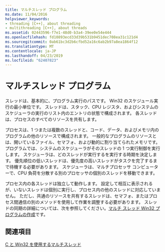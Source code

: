```yaml
---
title: マルチスレッド プログラム
ms.date: 11/04/2016
helpviewer_keywords:
- threading [C++], about threading
- multithreading [C++], about threads
ms.assetid: 02443596-f7e1-48d0-b3a4-39ee0e54e444
ms.openlocfilehash: fd10893ecd33d39b531b9451dec708ea31c121d4
ms.sourcegitcommit: 0ab61bc3d2b6cfbd52a16c6ab2b97a8ea1864f12
ms.translationtype: MT
ms.contentlocale: ja-JP
ms.lasthandoff: 04/23/2019
ms.locfileid: "62407823"
---
```

# <a name="multithread-programs"></a>マルチスレッド プログラム

スレッドは、基本的に、プログラム実行のパスです。 Win32 のスケジュール実行の最小単位です。 スレッドは、スタック、CPU レジスタ、およびシステムのスケジューラの実行のリスト内のエントリの状態で構成されます。 各スレッドは、プロセスのすべてのリソースを共有します。

プロセスは、1 つまたは複数のスレッドと、コード、データ、およびメモリ内のプログラムの他のリソースで構成されます。 一般的なプログラムのリソースとは、開いているファイル、セマフォ、および動的に割り当てられたメモリです。 プログラムでは、システムのスケジューラがそのスレッドの 1 つ実行制御を実行します。 スケジューラは、どのスレッドが実行するを実行する時期を決定します。 優先順位の低いスレッドは、優先度の高いスレッドがタスクを完了するまで待機する必要があります。 スケジューラは、マルチプロセッサ コンピューターで、CPU 負荷を分散する別のプロセッサの個別のスレッドを移動できます。

プロセス内の各スレッドは独立して動作します。 設定して相互に表示されるが、いないスレッドは個別に実行し、プロセス内の他のスレッドに対応していません。 ただし、共通のリソースを共有するスレッドは、セマフォ、またはプロセス間通信の別のメソッドを使用して作業を調整する必要があります。 スレッドの同期の詳細については、次を参照してください。[マルチ スレッド Win32 プログラムの作成](writing-a-multithreaded-win32-program.md)です。

## <a name="see-also"></a>関連項目

[C と Win32 を使用するマルチスレッド](multithreading-with-c-and-win32.md)
